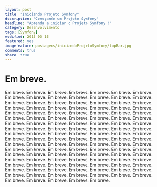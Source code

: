 ```yaml
---
layout: post
title: "Iniciando Projeto Symfony"
description: "Começando um Projeto Symfony"
headline: "Aprenda a iniciar o Projeto Symfony !"
category: Desenvolvimento
tags: [Symfony]
modified: 2016-03-16
featured: yes
imagefeature: postagens/iniciandoProjetoSymfony/topBar.jpg
comments: true
share: true
---
```


Em breve.
============================


Em breve. Em breve. Em breve. Em breve. Em breve. Em breve. Em breve. Em breve. Em breve. Em breve. Em breve. Em breve. Em breve. Em breve. Em breve. Em breve. Em breve. Em breve. Em breve. Em breve. Em breve. Em breve. Em breve. Em breve. Em breve. Em breve. Em breve. Em breve. Em breve. Em breve. Em breve. Em breve. Em breve. Em breve. Em breve. Em breve. Em breve. Em breve. Em breve. Em breve. Em breve. Em breve. Em breve. Em breve. Em breve. Em breve. Em breve. Em breve. Em breve. Em breve. Em breve. Em breve. Em breve. Em breve. Em breve. Em breve. Em breve. Em breve. Em breve. Em breve. Em breve. Em breve. Em breve. Em breve. Em breve. Em breve. Em breve. Em breve. Em breve. Em breve. Em breve. Em breve. Em breve. Em breve. Em breve. Em breve. Em breve. Em breve. Em breve. Em breve. Em breve. Em breve. Em breve. Em breve. Em breve. Em breve. Em breve. Em breve. Em breve. Em breve. Em breve. Em breve. Em breve. Em breve. Em breve. Em breve. Em breve. Em breve. Em breve. Em breve. Em breve. Em breve. Em breve. Em breve. Em breve. Em breve. Em breve. Em breve. Em breve. Em breve. Em breve. Em breve. Em breve. Em breve. Em breve. Em breve. Em breve. Em breve. Em breve. Em breve. Em breve. Em breve. Em breve. Em breve. 
